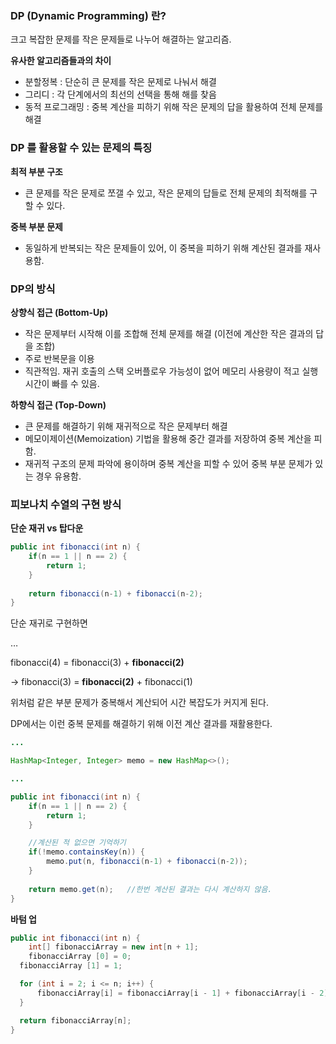 ### DP (Dynamic Programming) 란?

크고 복잡한 문제를 작은 문제들로 나누어 해결하는 알고리즘.

**유사한 알고리즘들과의 차이**

- 분할정복 : 단순히 큰 문제를 작은 문제로 나눠서 해결
- 그리디 : 각 단계에서의 최선의 선택을 통해 해를 찾음
- 동적 프로그래밍 : 중복 계산을 피하기 위해 작은 문제의 답을 활용하여 전체 문제를 해결

### DP 를 활용할 수 있는 문제의 특징

**최적 부분 구조**

- 큰 문제를 작은 문제로 쪼갤 수 있고, 작은 문제의 답들로 전체 문제의 최적해를 구할 수 있다.

**중복 부분 문제**

- 동일하게 반복되는 작은 문제들이 있어, 이 중복을 피하기 위해 계산된 결과를 재사용함.

### DP의 방식

**상향식 접근 (Bottom-Up)**

- 작은 문제부터 시작해 이를 조합해 전체 문제를 해결 (이전에 계산한 작은 결과의 답을 조합)
- 주로 반복문을 이용
- 직관적임. 재귀 호출의 스택 오버플로우 가능성이 없어 메모리 사용량이 적고 실행 시간이 빠를 수 있음.

**하향식 접근 (Top-Down)**

- 큰 문제를 해결하기 위해 재귀적으로 작은 문제부터 해결
- 메모이제이션(Memoization) 기법을 활용해 중간 결과를 저장하여 중복 계산을 피함.
- 재귀적 구조의 문제 파악에 용이하며 중복 계산을 피할 수 있어 중복 부분 문제가 있는 경우 유용함.

### 피보나치 수열의 구현 방식

**단순 재귀 vs 탑다운**

```java
public int fibonacci(int n) {
	if(n == 1 || n == 2) { 
		return 1;
	}
	
	return fibonacci(n-1) + fibonacci(n-2);
}
```

단순 재귀로 구현하면 

…

fibonacci(4) = fibonacci(3) + **fibonacci(2)**

→ fibonacci(3) = **fibonacci(2)** + fibonacci(1)

위처럼 같은 부분 문제가 중복해서 계산되어 시간 복잡도가 커지게 된다.

DP에서는 이런 중복 문제를 해결하기 위해 이전 계산 결과를 재활용한다.

```java
...

HashMap<Integer, Integer> memo = new HashMap<>();

...

public int fibonacci(int n) {
	if(n == 1 || n == 2) { 
		return 1;
	}

	//계산된 적 없으면 기억하기
	if(!memo.containsKey(n)) {
		memo.put(n, fibonacci(n-1) + fibonacci(n-2));
	}
	
	return memo.get(n);   //한번 계산된 결과는 다시 계산하지 않음.
}
```

**바텀 업**

```java
public int fibonacci(int n) {
	int[] fibonacciArray = new int[n + 1];
	fibonacciArray [0] = 0;
  fibonacciArray [1] = 1;

  for (int i = 2; i <= n; i++) {
	  fibonacciArray[i] = fibonacciArray[i - 1] + fibonacciArray[i - 2]; //이전에 계산한 작은 결과의 답을 조합
  }

  return fibonacciArray[n];
}
```
